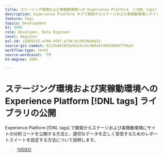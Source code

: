 ```yaml
---
title: ステージング環境および実稼動環境への Experience Platform  [!DNL tags]  ライブラリの公開
description: Experience Platform タグで開発からステージおよび実稼動環境にサイトの分析コードを公開する方法と、適切なデータを正しく受信するためのレポートスイートを設定する方法について説明します。
feature: Tags
topics: Development
kt: 3595
role: Developer, Data Engineer
level: Beginner
exl-id: a2805315-ef40-4f8f-a730-8c29596e6652
source-git-commit: 8212b481653a5b2dccbc980a6fd9d29b94f756a3
workflow-type: tm+mt
source-wordcount: '79'
ht-degree: 100%

---
```


# ステージング環境および実稼動環境への Experience Platform [!DNL tags] ライブラリの公開

Experience Platform [!DNL tags] で開発からステージおよび実稼動環境にサイトの分析コードを公開する方法と、適切なデータを正しく受信するためのレポートスイートを設定する方法について説明します。

>[!VIDEO](https://video.tv.adobe.com/v/28777/?quality=12&learn=on)
